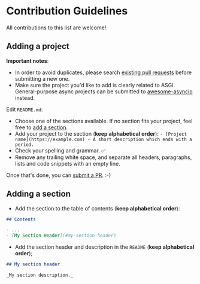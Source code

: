 # Contribution Guidelines

All contributions to this list are welcome!

## Adding a project

**Important notes**:

- In order to avoid duplicates, please search [existing pull requests](https://github.com/florimondmanca/awesome-asgi/pulls) before submitting a new one.
- Make sure the project you'd like to add is clearly related to ASGI. General-purpose async projects can be submitted to [awesome-asyncio](https://github.com/timofurrer/awesome-asyncio) instead.

Edit `README.md`:

- Choose one of the sections available. If no section fits your project, feel free to [add a section](#adding-a-section).
- Add your project to the section (**keep alphabetical order**): `- [Project name](https://example.com) - A short description which ends with a period.`
- Check your spelling and grammar. ✅
- Remove any trailing white space, and separate all headers, paragraphs, lists and code snippets with an empty line.

Once that's done, you can [submit a PR](https://github.com/florimondmanca/awesome-asgi/compare). :-)

## Adding a section

- Add the section to the table of contents (**keep alphabetical order**):

```markdown
## Contents

- ...
- [My Section Header](#my-section-header)
```

- Add the section header and description in the `README` (**keep alphabetical order**);

```markdown
## My section header

_My section description._
```
